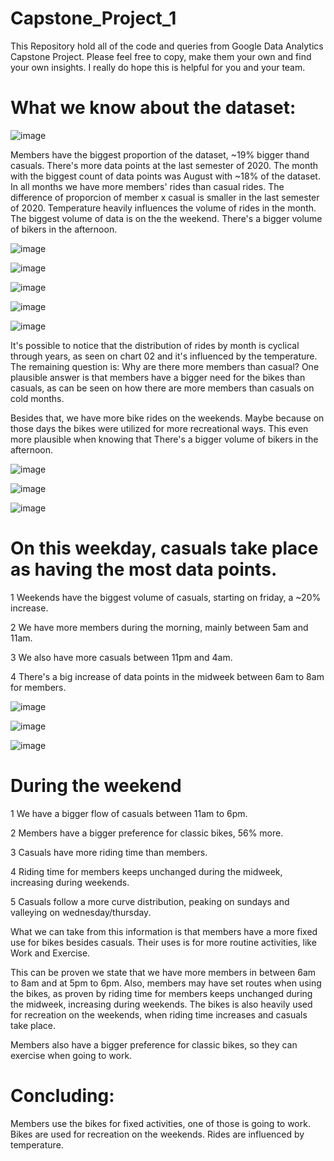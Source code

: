 # Capstone_Project_1
This Repository hold all of the code and queries from Google Data Analytics Capstone Project.
Please feel free to copy, make them your own and find your own insights.
I really do hope this is helpful for you and your team.

# What we know about the dataset:

![image](https://user-images.githubusercontent.com/57412626/218065322-bfdcf9c5-3684-4dd0-81f2-7861088c3a31.png)

Members have the biggest proportion of the dataset, ~19% bigger thand casuals.
There's more data points at the last semester of 2020.
The month with the biggest count of data points was August with ~18% of the dataset.
In all months we have more members' rides than casual rides.
The difference of proporcion of member x casual is smaller in the last semester of 2020.
Temperature heavily influences the volume of rides in the month.
The biggest volume of data is on the the weekend.
There's a bigger volume of bikers in the afternoon.

![image](https://user-images.githubusercontent.com/57412626/218064842-4cb79dae-2e8b-401e-929e-c74258bcbbd9.png)

![image](https://user-images.githubusercontent.com/57412626/218064871-a4beb31b-8e9e-483c-ac0c-777a67806e10.png)

![image](https://user-images.githubusercontent.com/57412626/218064894-b37203a1-9b83-4381-a7b1-e4804f12ec37.png)

![image](https://user-images.githubusercontent.com/57412626/218064931-bc7e3d5f-e5f1-4dcb-8330-785089be09f5.png)

![image](https://user-images.githubusercontent.com/57412626/218064963-454efd67-f8b1-4e35-b694-0b73c657b83a.png)

It's possible to notice that the distribution of rides by month is cyclical through years, as seen on chart 02 and it's influenced by the temperature. The remaining question is: Why are there more members than casual? One plausible answer is that members have a bigger need for the bikes than casuals, as can be seen on how there are more members than casuals on cold months.

Besides that, we have more bike rides on the weekends. Maybe because on those days the bikes were utilized for more recreational ways. This even more plausible when knowing that There's a bigger volume of bikers in the afternoon.

![image](https://user-images.githubusercontent.com/57412626/218065001-b489b00a-9865-4687-b998-dce7ac39ede8.png)

![image](https://user-images.githubusercontent.com/57412626/218065051-bdcd30e2-f4a9-4bd8-bf1f-1d28905cf5b5.png)

![image](https://user-images.githubusercontent.com/57412626/218065076-0c3c7677-f17f-47fb-b42d-d4b102c85132.png)


# On this weekday, casuals take place as having the most data points.
1 Weekends have the biggest volume of casuals, starting on friday, a ~20% increase.

2 We have more members during the morning, mainly between 5am and 11am. 

3 We also have more casuals between 11pm and 4am.

4 There's a big increase of data points in the midweek between 6am to 8am for members. 

![image](https://user-images.githubusercontent.com/57412626/218065102-d24a7825-66c2-4391-88d0-c0fb3449997b.png)

![image](https://user-images.githubusercontent.com/57412626/218065125-8daae0ba-fab7-4407-af23-5477d9cec4d2.png)

![image](https://user-images.githubusercontent.com/57412626/218065159-2bd5dc5a-5bf3-43cd-9784-3caaa84d42cc.png)

# During the weekend 
1 We have a bigger flow of casuals between 11am to 6pm.

2 Members have a bigger preference for classic bikes, 56% more.

3 Casuals have more riding time than members.

4 Riding time for members keeps unchanged during the midweek, increasing during weekends.

5 Casuals follow a more curve distribution, peaking on sundays and valleying on wednesday/thursday.

What we can take from this information is that members have a more fixed use for bikes besides casuals. 
Their uses is for more routine activities, like Work and Exercise. 

This can be proven we state that we have more members in between 6am to 8am and at 5pm to 6pm. Also, members may have set routes when using the bikes, as proven by riding time for members keeps unchanged during the midweek, increasing during weekends. The bikes is also heavily used for recreation on the weekends, when riding time increases and casuals take place.

Members also have a bigger preference for classic bikes, so they can exercise when going to work.

# Concluding:
Members use the bikes for fixed activities, one of those is going to work.
Bikes are used for recreation on the weekends.
Rides are influenced by temperature.
